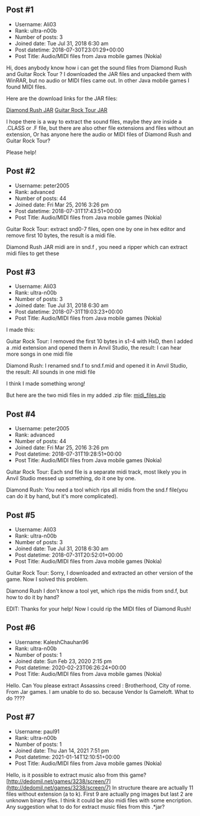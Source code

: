 ## Post #1
- Username: Ali03
- Rank: ultra-n00b
- Number of posts: 3
- Joined date: Tue Jul 31, 2018 6:30 am
- Post datetime: 2018-07-30T23:01:29+00:00
- Post Title: Audio/MIDI files from Java mobile games (Nokia)

Hi, does anybody know how i can get the sound files from Diamond Rush and Guitar Rock Tour ?
I downloaded the JAR files and unpacked them with WinRAR, but no audio or MIDI files came out. In other Java mobile games I found MIDI files.

Here are the download links for the JAR files:

[Diamond Rush JAR](http://dedomil.net/games/123/screen/8)
[Guitar Rock Tour JAR](http://dedomil.net/games/572/category/1)


I hope there is a way to extract the sound files, maybe they are inside a .CLASS or .F file, but there are also other file extensions and files without an extension,
Or has anyone here the audio or MIDI files of Diamond Rush and Guitar Rock Tour?

Please help!
## Post #2
- Username: peter2005
- Rank: advanced
- Number of posts: 44
- Joined date: Fri Mar 25, 2016 3:26 pm
- Post datetime: 2018-07-31T17:43:51+00:00
- Post Title: Audio/MIDI files from Java mobile games (Nokia)

Guitar Rock Tour:
 extract snd0-7 files, open one by one in hex editor and remove first 10 bytes, the result is a midi file.

Diamond Rush JAR
 midi are in snd.f , you need a ripper which can extract midi files to get these
## Post #3
- Username: Ali03
- Rank: ultra-n00b
- Number of posts: 3
- Joined date: Tue Jul 31, 2018 6:30 am
- Post datetime: 2018-07-31T19:03:23+00:00
- Post Title: Audio/MIDI files from Java mobile games (Nokia)

I made this:

Guitar Rock Tour:
I removed the first 10 bytes in s1-4 with HxD, then I added a .mid extension and opened them in Anvil Studio, the result: I can hear more songs in one midi file

Diamond Rush:
I renamed snd.f to snd.f.mid and opened it in Anvil Studio, the result: All sounds in one midi file

I think I made something wrong!

But here are the two midi files in my added .zip file:
[midi_files.zip](https://xentaxbackup.github.io/file/14686_midi_files.zip)
## Post #4
- Username: peter2005
- Rank: advanced
- Number of posts: 44
- Joined date: Fri Mar 25, 2016 3:26 pm
- Post datetime: 2018-07-31T19:28:51+00:00
- Post Title: Audio/MIDI files from Java mobile games (Nokia)

Guitar Rock Tour:
Each snd file is a separate midi track, most likely you in Anvil Studio messed up something, do it one by one.

Diamond Rush:
You need a tool which rips all midis from the snd.f file(you can do it by hand, but it's more complicated).
## Post #5
- Username: Ali03
- Rank: ultra-n00b
- Number of posts: 3
- Joined date: Tue Jul 31, 2018 6:30 am
- Post datetime: 2018-07-31T20:52:01+00:00
- Post Title: Audio/MIDI files from Java mobile games (Nokia)

Guitar Rock Tour:
Sorry, I downloaded and extracted an other version of the game.
Now I solved this problem.

Diamond Rush
I don't know a tool yet, which rips the midis from snd.f, but how to do it by hand?

EDIT:
Thanks for your help! Now I could rip the MIDI files of Diamond Rush!
## Post #6
- Username: KaleshChauhan96
- Rank: ultra-n00b
- Number of posts: 1
- Joined date: Sun Feb 23, 2020 2:15 pm
- Post datetime: 2020-02-23T06:26:24+00:00
- Post Title: Audio/MIDI files from Java mobile games (Nokia)

Hello. 
Can You please extract Assassins creed : Brotherhood, City of rome. From Jar games.
I am unable to do so. 
 because Vendor Is Gameloft. What to do ????
## Post #7
- Username: paul91
- Rank: ultra-n00b
- Number of posts: 1
- Joined date: Thu Jan 14, 2021 7:51 pm
- Post datetime: 2021-01-14T12:10:51+00:00
- Post Title: Audio/MIDI files from Java mobile games (Nokia)

Hello,
is it possible to extract music also from this game?
[http://dedomil.net/games/3238/screen/7](http://dedomil.net/games/3238/screen/7)
In structure theare are actually 11 files without extension (a to k). First 9 are actually png images but last 2 are unknown binary files. I think it could be also midi files with some encription. Any suggestion what to do for extract music files from this .*jar?
